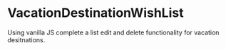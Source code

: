 # VacationDestinationWishList
Using vanilla JS complete a list edit and delete functionality for vacation desitnations. 
